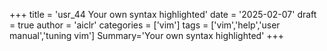 +++
title = 'usr_44 Your own syntax highlighted'
date = '2025-02-07'
draft = true
author = 'aiclr'
categories = ['vim']
tags = ['vim','help','user manual','tuning vim']
Summary='Your own syntax highlighted'
+++